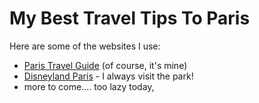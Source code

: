 # My Best Travel Tips To Paris

Here are some of the websites I use:
- [Paris Travel Guide](https://paris.travel) (of course, it's mine)
- [Disneyland Paris](https://www.disneylandparis.com/en-gb/) - I always visit the park!
- more to come.... too lazy today,
